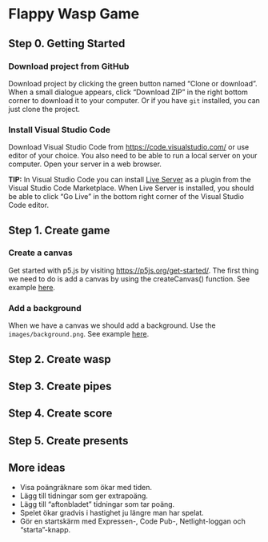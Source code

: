 # Flappy Wasp Game

## Step 0. Getting Started

### Download project from GitHub
Download project by clicking the green button named “Clone or download”. When a small dialogue appears, click “Download ZIP” in the right bottom corner to download it to your computer. Or if you have `git` installed, you can just clone the project.

### Install Visual Studio Code
Download Visual Studio Code from https://code.visualstudio.com/ or use editor of your choice. You also need to be able to run a local server on your computer. Open your server in a web browser.

**TIP:** In Visual Studio Code you can install [Live Server](https://marketplace.visualstudio.com/items?itemName=ritwickdey.LiveServer) as a plugin from the Visual Studio Code Marketplace. When Live Server is installed, you should be able to click “Go Live” in the bottom right corner of the Visual Studio Code editor.


## Step 1. Create game

### Create a canvas
Get started with p5.js by visiting https://p5js.org/get-started/. The first thing we need to do is add a canvas by using the createCanvas() function. See example [here](https://p5js.org/reference/#/p5/createCanvas).

### Add a background
When we have a canvas we should add a background. Use the `images/background.png`. See example [here](https://p5js.org/reference/#/p5/image).

## Step 2. Create wasp

## Step 3. Create pipes

## Step 4. Create score

## Step 5. Create presents

## More ideas
- Visa poängräknare som ökar med tiden.
- Lägg till tidningar som ger extrapoäng.
- Lägg till “aftonbladet” tidningar som tar poäng.
- Spelet ökar gradvis i hastighet ju längre man har spelat.
- Gör en startskärm med Expressen-, Code Pub-, Netlight-loggan och “starta”-knapp.
